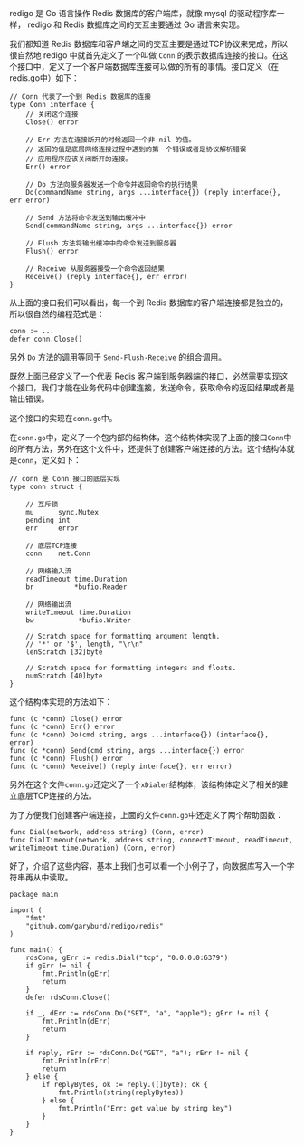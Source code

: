 redigo 是 Go 语言操作 Redis 数据库的客户端库，就像 mysql 的驱动程序库一样， redigo 和 Redis 数据库之间的交互主要通过 Go 语言来实现。

我们都知道 Redis 数据库和客户端之间的交互主要是通过TCP协议来完成，所以很自然地 redigo 中就首先定义了一个叫做 `Conn` 的表示数据库连接的接口。在这个接口中，定义了一个客户端数据库连接可以做的所有的事情。接口定义（在redis.go中）如下：

```
// Conn 代表了一个到 Redis 数据库的连接
type Conn interface {
    // 关闭这个连接
    Close() error

    // Err 方法在连接断开的时候返回一个非 nil 的值。
    // 返回的值是底层网络连接过程中遇到的第一个错误或者是协议解析错误
    // 应用程序应该关闭断开的连接。
    Err() error

    // Do 方法向服务器发送一个命令并返回命令的执行结果
    Do(commandName string, args ...interface{}) (reply interface{}, err error)

    // Send 方法将命令发送到输出缓冲中
    Send(commandName string, args ...interface{}) error

    // Flush 方法将输出缓冲中的命令发送到服务器
    Flush() error

    // Receive 从服务器接受一个命令返回结果
    Receive() (reply interface{}, err error)
}

```

从上面的接口我们可以看出，每一个到 Redis 数据库的客户端连接都是独立的，所以很自然的编程范式是：

```
conn := ...
defer conn.Close()

```

另外 `Do` 方法的调用等同于 `Send-Flush-Receive` 的组合调用。

既然上面已经定义了一个代表 Redis 客户端到服务器端的接口，必然需要实现这个接口，我们才能在业务代码中创建连接，发送命令，获取命令的返回结果或者是输出错误。

这个接口的实现在`conn.go`中。

在`conn.go`中，定义了一个包内部的结构体，这个结构体实现了上面的接口`Conn`中的所有方法，另外在这个文件中，还提供了创建客户端连接的方法。这个结构体就是`conn`，定义如下：

```
// conn 是 Conn 接口的底层实现
type conn struct {

    // 互斥锁
    mu      sync.Mutex
    pending int
    err     error

    // 底层TCP连接
    conn    net.Conn

    // 网络输入流
    readTimeout time.Duration
    br          *bufio.Reader

    // 网络输出流
    writeTimeout time.Duration
    bw           *bufio.Writer

    // Scratch space for formatting argument length.
    // '*' or '$', length, "\r\n"
    lenScratch [32]byte

    // Scratch space for formatting integers and floats.
    numScratch [40]byte
}

```

这个结构体实现的方法如下：

```
func (c *conn) Close() error 
func (c *conn) Err() error
func (c *conn) Do(cmd string, args ...interface{}) (interface{}, error)
func (c *conn) Send(cmd string, args ...interface{}) error
func (c *conn) Flush() error
func (c *conn) Receive() (reply interface{}, err error)

```

另外在这个文件`conn.go`还定义了一个`xDialer`结构体，该结构体定义了相关的建立底层TCP连接的方法。

为了方便我们创建客户端连接，上面的文件`conn.go`中还定义了两个帮助函数：

```
func Dial(network, address string) (Conn, error)
func DialTimeout(network, address string, connectTimeout, readTimeout, writeTimeout time.Duration) (Conn, error)

```

好了，介绍了这些内容，基本上我们也可以看一个小例子了，向数据库写入一个字符串再从中读取。

```
package main

import (
    "fmt"
    "github.com/garyburd/redigo/redis"
)

func main() {
    rdsConn, gErr := redis.Dial("tcp", "0.0.0.0:6379")
    if gErr != nil {
        fmt.Println(gErr)
        return
    }
    defer rdsConn.Close()

    if _, dErr := rdsConn.Do("SET", "a", "apple"); gErr != nil {
        fmt.Println(dErr)
        return
    }

    if reply, rErr := rdsConn.Do("GET", "a"); rErr != nil {
        fmt.Println(rErr)
        return
    } else {
        if replyBytes, ok := reply.([]byte); ok {
            fmt.Println(string(replyBytes))
        } else {
            fmt.Println("Err: get value by string key")
        }
    }
}

```